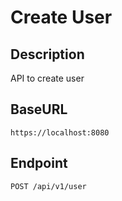 
# Create User

## Description
API to create user

## BaseURL
`https://localhost:8080`

## Endpoint
`POST /api/v1/user`
